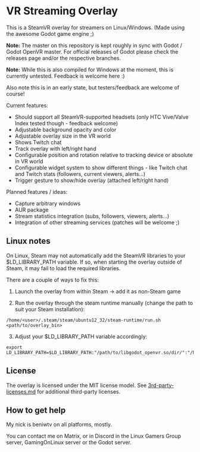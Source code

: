 # VR Streaming Overlay

This is a SteamVR overlay for streamers on Linux/Windows.
(Made using the awesome Godot game engine ;)

**Note:** The master on this repository is kept roughly in sync with Godot / Godot OpenVR master.
For official releases of Godot please check the releases page and/or the respective branches.

**Note:** While this is also compiled for Windows at the moment, this is currently untested. Feedback is welcome here :)

Also note this is in an early state, but testers/feedback are welcome of course!

Current features:
- Should support all SteamVR-supported headsets (only HTC Vive/Valve Index tested though - feedback welcome)
- Adjustable background opacity and color
- Adjustable overlay size in the VR world
- Shows Twitch chat
- Track overlay with left/right hand
- Configurable position and rotation relative to tracking device or absolute in VR world
- Configurable widget system to show different things - like Twitch chat and Twitch stats (followers, current viewers, alerts...)
- Trigger gesture to show/hide overlay (attached left/right hand)

Planned features / ideas:
- Capture arbitrary windows
- AUR package
- Stream statistics integration (subs, followers, viewers, alerts...)
- Integration of other streaming services (patches will be welcome ;)

Linux notes
-----------
On Linux, Steam may not automatically add the SteamVR libraries to your $LD_LIBRARY_PATH variable. If so, when starting the overlay outside of Steam, it may fail to load the required libraries.

There are a couple of ways to fix this:

1) Launch the overlay from within Steam -> add it as non-Steam game

2) Run the overlay through the steam runtime manually (change the path to suit your Steam installation):

```
/home/<user>/.steam/steam/ubuntu12_32/steam-runtime/run.sh <path/to/overlay_bin>
```

3) Adjust your $LD_LIBRARY_PATH variable accordingly:

```
export LD_LIBRARY_PATH=$LD_LIBRARY_PATH:"/path/to/libgodot_openvr.so/dir/":"/home/<user>/.steam/steam/steamapps/common/SteamVR/bin/"
```

License
-------
The overlay is licensed under the MIT license model. See [3rd-party-licenses.md](3rd-party-licenses.md) for additional third-party licenses.

How to get help
---------------
My nick is beniwtv on all platforms, mostly.

You can contact me on Matrix, or in Discord in the Linux Gamers Group server, GamingOnLinux server or the Godot server.
